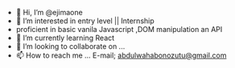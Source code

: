 - 👋 Hi, I’m @ejimaone
- 👀 I’m interested in entry level || Internship 
- proficient  in basic vanila Javascript ,DOM manipulation an API
- 🌱 I’m currently learning React
- 💞️ I’m looking to collaborate on ...
- 📫 How to reach me ... E-mail; abdulwahabonozutu@gmail.com

<!---
ejimaone/ejimaone is a ✨ special ✨ repository because its `README.md` (this file) appears on your GitHub profile.
You can click the Preview link to take a look at your changes.
--->
